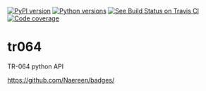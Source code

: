 [![PyPI version](https://img.shields.io/pypi/v/kiwitcms-pytest-plugin.svg)](https://pypi.org/project/tr064)
[![Python versions](https://img.shields.io/pypi/pyversions/kiwitcms-pytest-plugin.svg)](https://pypi.org/project/tr064)
[![See Build Status on Travis CI](https://travis-ci.org/kiwitcms/pytest-plugin.svg?branch=master)](https://travis-ci.org/kiwitcms/pytest-plugin)
[![Code coverage](https://coveralls.io/repos/github/kiwitcms/pytest-plugin/badge.svg?branch=master)](https://coveralls.io/github/kiwitcms/pytest-plugin?branch=master)
# tr064

TR-064 python API

https://github.com/Naereen/badges/